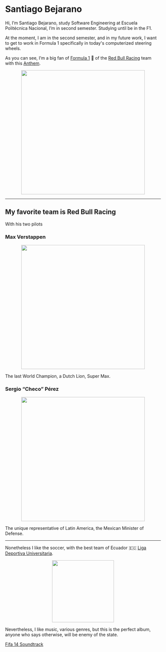 # Santiago Bejarano

Hi, I’m Santiago Bejarano, study Software Engineering at Escuela Politécnica Nacional, I’m in second semester. Studying until be in the F1.

At the moment, I am in the second semester, and in my future work, I want to get to work in Formula 1 specifically in today's computerized steering wheels.

As you can see, I’m a big fan of [Formula 1](https://www.formula1.com/) 🏁 of the [Red Bull Racing](https://www.redbullracing.com/int-en) team with this [Anthem](https://www.youtube.com/watch?v=8AYy-BcjRXg).
<p align="center">
<a href="https://www.formula1.com/">
<img width="400px" src="https://1000marcas.net/wp-content/uploads/2020/01/logo-F1.png">
</a>
</p>

---

## My favorite team is Red Bull Racing

With his two pilots

### Max Verstappen 
<p align="center">
<a href="https://www.verstappen.com/">
<img width="400px" src="https://img.redbull.com/images/c_fill,w_3440,h_1619,g_auto,f_auto,q_auto/redbullcom/2022/3/23/rz5zlnruxjvzl1shiubi/max-verstappen-rbr">
</a>
</p>
The last World Champion, a Dutch Lion, Super Max.

 
 ### Sergio “Checo” Pérez
<p align="center">
<a href="https://checoperez.com/">
<img width="400px" src="https://img.redbull.com/images/c_fill,w_3440,h_1619,g_auto,f_auto,q_auto/redbullcom/2022/3/23/hhvrcxem5ekprr81sctv/sergio-perez-rbr">
</a>
</p>
The unique representative of Latin America, the Mexican Minister of Defense.

---

Nonetheless I like the soccer, with the best team of Ecuador 🇪🇨 [Liga Deportiva Universitaria](https://ldu.com.ec/web/).

<p align="center">
<a href="https://ldu.com.ec/">
<img width="200px" src="https://upload.wikimedia.org/wikipedia/commons/f/f8/LDU_Quito_2020.png">
</a>
</p>

Nevertheless, I like music, various genres, but this is the perfect album, anyone who says otherwise, will be enemy of the state.

[Fifa 14 Soundtrack](https://open.spotify.com/playlist/6uhKIwBpVEX9loDnk4iOcM?si=dbm5PFfNSn6apBcJn2DEtw)